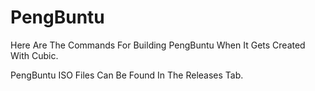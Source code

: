 # PengBuntu

Here Are The Commands For Building PengBuntu When It Gets Created With Cubic.

PengBuntu ISO Files Can Be Found In The Releases Tab.
